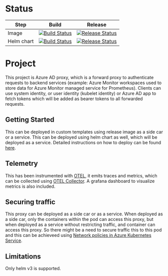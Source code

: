 # Status
| Step | Build | Release |
| -- | -- | -- |
| Image | [![Build Status](https://github-private.visualstudio.com/azure/_apis/build/status/Azure.aad-auth-proxy?branchName=main&jobName=Build%20image)](https://github-private.visualstudio.com/azure/_build/latest?definitionId=449&branchName=main) | [![Release Status](https://github-private.vsrm.visualstudio.com/_apis/public/Release/badge/2d36c31d-2f89-409f-9a3e-32e4e9699840/80/129)](https://github-private.visualstudio.com/azure/_release?_a=releases&view=mine&definitionId=80)
| Helm chart | [![Build Status](https://github-private.visualstudio.com/azure/_apis/build/status/Azure.aad-auth-proxy?branchName=main&jobName=Package%20helm%20chart)](https://github-private.visualstudio.com/azure/_build/latest?definitionId=440&branchName=main) | [![Release Status](https://github-private.vsrm.visualstudio.com/_apis/public/Release/badge/2d36c31d-2f89-409f-9a3e-32e4e9699840/80/129)](https://github-private.visualstudio.com/azure/_release?_a=releases&view=mine&definitionId=80)

# Project
This project is Azure AD proxy, which is a forward proxy to authenticate requests to backend services (example: Azure Monitor workspaces used to store data for Azure Monitor managed service for Prometheus). Clients can use system identity, or user identity (kubelet identity) or Azure AD app to fetch tokens which will be added as bearer tokens to all forwarded requests.

## Getting Started
This can be deployed in custom templates using release image as a side car or a service. This can be deployed using helm chart as well, which will be deployed as a service. Detailed instructions on how to deploy can be found [here](./docs/getting-started/GETTING_STARTED.md).

## Telemetry
This has been instrumented with [OTEL](https://opentelemetry.io/), it emits traces and metrics, which can be collected using [OTEL Collector](https://github.com/open-telemetry/opentelemetry-collector). A grafana dashboard to visualize metrics is also included.

## Securing traffic
This proxy can be deployed as a side car or as a service. When deployed as a side car, only the containers within the pod can access this proxy, but when deployed as a service without restricting traffic, and container can access this proxy. So there might be a need to secure traffic this to this pod and this can be achieveed using [Network policies in Azure Kubernetes Service](https://learn.microsoft.com/azure/aks/use-network-policies).

## Limitations
Only helm v3 is supported.
